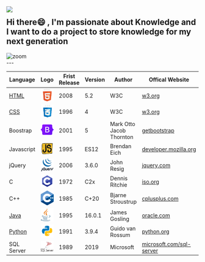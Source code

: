 <img align="left" src="https://lh3.googleusercontent.com/SlygahJ7KcHvqLgCO9XaZEkIRfNiKtZzeHzaB3xZSX8nMlRv8dZGUt0uHpJQGVU0WT6-n_2KQ3di_wPDXLDTuglqlsPaXwu3qFKnsHsUjpkJZvV6VtBsXAvQYVzpHiFLy2XfsHwuswhDE3xcCWEZYvNvgMgg-x-Z7Sg6NPFTqK6Lu50VEP7_YxDbt__LCDuFm7hYERbI7CI3W4GXaEnFbgHwCc3YX8YIr-dyz1FC1ZSE0LJPH7YbEWl70aeJpPiBR12rzHiWETOIEm_e6q06kxfRyk_4qIwvkEjGD_8Pv1APlpl_QPtRInDstZgRJ0dL2_aOYoaeB5ueM_A5WJsZ1kIKJD7bzXhyHnDlKtsS9hpJZUwFy0APhW6xtcg2oOP1dafp6WAi_m12c6AXGcq4-KYEAjckULXjl-VwoJj2fxD4yg1WsMRs9iCyyoFa5tr7sOY0uMfrya1pCBq_RbAR4Lsl2uaIx_OKhUSF8CkHy2AdWDYsUOYoiiSCY_JK8gu-HKp64wgYhGWnHRm2yzxccIxhM7BUvh1U-CFt4MjIpF9w2BpskKJaD3dCI1_PKxCPVLCLJ5GKBWY8MWLc_xzcQVMxc_h-Ro-4QRMjc9aizBcY3CoOMacyVsDDrZkRoIuqBpp-H4Bdkv9TAI5jgNETF-Bv9P8jlWDGP62WtA5Hh0MEl-jXGgb0D_DLbsj8xmv5ReUwJZ4yceJmPA79RACvMnI_=w715-h955-no?authuser=2" width="300" height="auto"/>

## Hi there😄 , I'm passionate about Knowledge and I want to do a project to store knowledge for my next generation

<div class="zoom-within-container">
      <img src="img/zoom.jpg" alt="zoom">
</div>
---


| Language                                       | Logo                                                                                                                                                                                                                                                                                                                                                                                                                                                                                                      | Frist Release | Version | Author                      | Offical Website                                                                                                   |
| ---------------------------------------------- | --------------------------------------------------------------------------------------------------------------------------------------------------------------------------------------------------------------------------------------------------------------------------------------------------------------------------------------------------------------------------------------------------------------------------------------------------------------------------------------------------------- | ------------- | ------- | --------------------------- | ----------------------------------------------------------------------------------------------------------------- |
| [HTML](https://github.com/Zenfection/HTML)     | <img src="https://raw.githubusercontent.com/Zenfection/Image/master/2021/06/08-15-55-13-06-00-18-00-html5.gif" title="" alt="06-00-18-00-html5.gif" width="50">                                                                                                                                                                                                                                                                                                                                           | 2008          | 5.2     | W3C                         | [w3.org](https://www.w3.org/html/)                                                                                |
| [CSS](https://github.com/Zenfection/CSS)       | <img src="https://raw.githubusercontent.com/Zenfection/Image/master/2021/06/08-15-57-53-68747470733a2f2f6d65646961302e67697068792e636f6d2f6d656469612f667345615a6c644e43384131504a336d77702f736f757263652e676966.gif" title="" alt="68747470733a2f2f6d65646961302e67697068792e636f6d2f6d656469612f667345615a6c644e43384131504a336d77702f736f757263652e676966.gif" width="50">                                                                                                                             | 1996          | 4       | W3C                         | [w3.org](https://www.w3.org/Style/CSS/)                                                                           |
| Boostrap                                       | <img src="https://raw.githubusercontent.com/Zenfection/Image/master/2021/06/08-18-46-22-Bootstrap_logo.svg.png" title="" alt="Bootstrap_logo.svg.png" width="50">                                                                                                                                                                                                                                                                                                                                         | 2001          | 5       | Mark Otto<br>Jacob Thornton | [getbootstrap](https://getbootstrap.com/)                                                                         |
| Javascript                                     | <img src="https://raw.githubusercontent.com/Zenfection/Image/master/2021/06/08-15-58-36-68747470733a2f2f6d65646961332e67697068792e636f6d2f6d656469612f6c6e377a32655772696951416c6c6656636e2f736f757263652e676966.gif" title="" alt="68747470733a2f2f6d65646961332e67697068792e636f6d2f6d656469612f6c6e377a32655772696951416c6c6656636e2f736f757263652e676966.gif" width="50">                                                                                                                             | 1995          | ES12    | Brendan Eich                | [developer.mozilla.org](https://developer.mozilla.org/en-US/docs/Learn/JavaScript/First_steps/What_is_JavaScript) |
| jQuery                                         | <img src="https://raw.githubusercontent.com/Zenfection/Image/master/2021/06/08-18-47-34-0_g3ns8QALNBBH7CBA.gif" title="" alt="0_g3ns8QALNBBH7CBA.gif" width="50">                                                                                                                                                                                                                                                                                                                                         | 2006          | 3.6.0   | John Resig                  | [jquery.com](https://jquery.com/)                                                                                 |
| C                                              | <img src="https://raw.githubusercontent.com/Zenfection/Image/master/2021/06/08-16-44-57-c-programming-569564.webp" title="" alt="c-programming-569564.webp" width="50">                                                                                                                                                                                                                                                                                                                                   | 1972          | C2x     | Dennis Ritchie              | [iso.org](https://www.iso.org/standard/74528.html)                                                                |
| C++                                            | <img title="" src="https://raw.githubusercontent.com/Zenfection/Image/master/2021/06/08-16-43-46-1200px-ISO_C%2B%2B_Logo.svg.png" alt="1200px-ISO_C++_Logo.svg.png" width="40">                                                                                                                                                                                                                                                                                                                           | 1985          | C+20    | Bjarne Stroustrup           | [cplusplus.com](https://www.cplusplus.com/)                                                                       |
| [Java](https://github.com/Zenfection/Java)     | <img src="https://raw.githubusercontent.com/Zenfection/Image/master/2021/06/08-16-01-10-68747470733a2f2f75706c6f61642d69636f6e2e73332e75732d656173742d322e616d617a6f6e6177732e636f6d2f75706c6f6164732f69636f6e732f706e672f3337383535343337313534303535333631332d3531322e706e67.png" title="" alt="68747470733a2f2f75706c6f61642d69636f6e2e73332e75732d656173742d322e616d617a6f6e6177732e636f6d2f75706c6f6164732f69636f6e732f706e672f3337383535343337313534303535333631332d3531322e706e67.png" width="50"> | 1995          | 16.0.1  | James Gosling               | [oracle.com](https://www.oracle.com/java/technologies/javase-downloads.html)                                      |
| [Python](https://github.com/Zenfection/Python) | <img src="https://raw.githubusercontent.com/Zenfection/Image/master/2021/06/08-16-07-31-icons8-python.png" title="" alt="icons8-python.png" width="50">                                                                                                                                                                                                                                                                                                                                                   | 1991          | 3.9.4   | Guido van Rossum            | [python.org](https://www.python.org/)                                                                             |
| SQL Server                                     | <img title="" src="https://raw.githubusercontent.com/Zenfection/Image/master/2021/06/08-16-02-09-sql-server-tutorial.svg" alt="sql-server-tutorial.svg" width="53">                                                                                                                                                                                                                                                                                                                                       | 1989          | 2019    | Microsoft                   | [microsoft.com/sql-server](https://www.microsoft.com/en-us/sql-server/sql-server-downloads)                       |
